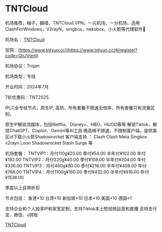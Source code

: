 # TNTCloud
机场推荐，梯子，翻墙，TNTCloud VPN，一元机场，一分机场，适用ClashForWindows，V2rayN，singbox，nekobox，小火箭等代理软件🚀

机场名： [TNTCloud](https://www.tntyun.cc/#/register?code=GtjJVgml)

官网：[https://www.tntyun.cc](https://www.tntyun.cc/#/register?code=GtjJVgml)

机场协议：Trojan

机场类型：专线

开业时间：2024年7月

7折优惠码：TNT2025

IPLC全专线节点，原生IP, 高防，所有套餐不限速无倍率，所有套餐只有流量区别，

原生IP解锁流媒体，包括Netflix、Disney+、HBO、HUGO等等
解锁Tiktok，解锁ChatGPT、Copilot、Gemini等AI工具
晚高峰不限速、不限制客户端，提供美区id下载小火箭Shadowrocket
客户端支持 ： Clash  Clash Meta  Singbox  v2rayn Loon  Shadowrocket  Stash  Surge  等

机场套餐：
TNTVIP1：月付110g¥20.00  季付¥54.00  半年付¥102.00  年付¥192.00
TNTVIP2：月付220g¥40.00  季付¥108.00  半年付¥204.00  年付¥336.00
TNTVIP3：月付460g¥80.00  季付¥216.00  半年付¥408.00  年付¥768.00
TNTVIP4：月付1100g¥160.00  季付¥432.00  半年付¥816.00  年付¥1536.00

季度以上自带折扣

节点包括：
香港×10 台湾×10 新加坡×10 日本×10 美国×10 德国×1

支持企业和个人独享IP和家宽定制，支持Tiktok本土短视频运营和直播
支持支付宝、微信、u转账

[TNTCloud](https://www.tntyun.cc/#/register?code=GtjJVgml)
